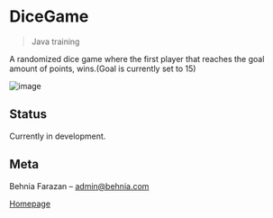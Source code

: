# DiceGame
> Java training

A randomized dice game where the first player that reaches the goal amount of points, wins.(Goal is currently set to 15)

![image](https://user-images.githubusercontent.com/22538033/51134774-c262c980-1838-11e9-9564-58f25b46446b.png)


## Status

Currently in development.

## Meta

Behnia Farazan –  admin@behnia.com

[Homepage](https://behnia.me)

